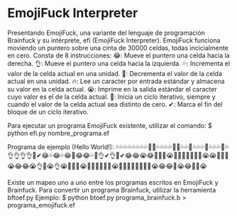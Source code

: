 # EmojiFuck Interpreter

Presentando EmojiFuck, una variante del lenguaje de programación Brainfuck y su intérprete, efi (EmojiFuck Interpreter).
EmojiFuck funciona moviendo un puntero sobre una cinta de 30000 celdas, todas incicialmente en cero.
Consta de 8 instrucciones:
😂: Mueve el puntero una celda hacia la derecha.
👌: Mueve el puntero una celda hacia la izquierda.
💦: Incrementa el valor de la celda actual en una unidad.
💯: Decrementa el valor de la celda actual en una unidad.
🔥: Lee un caracter por entrada estándar y almacena su valor en la celda actual.
😭: Imprime en la salida estándar el caracter cuyo valor es el de la celda actual.
🍆: Inicia un ciclo iterativo, siempre y cuando el valor de la celda actual sea distinto de cero.
✔: Marca el fin del bloque de un ciclo iterativo.

Para ejecutar un programa EmojiFuck existente, utilizar el comando:
$ python efi.py nombre_programa.ef

Programa de ejemplo (Hello World!):
💦💦💦💦💦💦💦💦🍆😂💦💦💦💦🍆😂💦💦😂💦💦💦😂💦💦💦😂💦👌👌👌👌💯✔😂💦😂💦😂💯😂😂💦🍆👌✔👌💯✔😂😂😭😂💯💯💯😭💦💦💦💦💦💦💦😭😭💦💦💦😭😂😂😭👌💯😭👌😭💦💦💦😭💯💯💯💯💯💯😭💯💯💯💯💯💯💯💯😭😂😂💦😭😂💦💦😭

Existe un mapeo uno a uno entre los programas escritos en EmojiFuck y Brainfuck. Para convertir un programa Brainfuck, utilizar la herramienta bftoef.py
Ejemplo:
$ python btoef.py programa_brainfuck.b > programa_emojifuck.ef